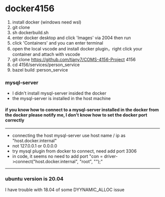 # docker4156

1. install docker (windows need wsl)
2. git clone 
3. sh dockerbuild.sh
4. enter docker desktop and click 'Images' via 2004 then run 
5. click 'Containers' and you can enter terminal
6. open the local vscode and install docker plugin，right click your container and attach with vscode
7. git clone https://github.com/tiany7/COMS-4156-Project 4156
8. cd 4156/services/person_service
9. bazel build :person_service

### mysql-server 
- I didn't install mysql-server insided the docker
- the mysql-server is installed in the host machine
#### if you know how to connect to a mysql-server installed in the docker from the docker please notify me, I don't know how to set the docker port correctly
*********************************
- connecting the host mysql-server use host name / ip as "host.docker.internal"
- not 127.0.0.1 or 0.0.0.0
- try mysql plugin from docker to connect, need add port 3306
- in code, it seems no need to add port "con = driver->connect("host.docker.internal", "root", "");"
*********************************


### ubuntu version is 20.04
I have trouble with 18.04 of some DYYNAMIC_ALLOC issue

